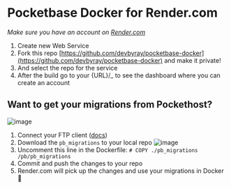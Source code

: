 # Pocketbase Docker for Render.com

_Make sure you have an account on [Render.com](https://render.com/register)_

1. Create new Web Service
2. Fork this repo [https://github.com/devbyray/pocketbase-docker](https://github.com/devbyray/pocketbase-docker) and make it private!
3. And select the repo for the service
4. After the build go to your {URL}/_ to see the dashboard where you can create an account

## Want to get your migrations from Pockethost?

![image](https://github.com/devbyray/pocketbase-docker/assets/6241164/480f9baf-791a-4bc2-af23-0d00bbcf52a7)
1. Connect your FTP client ([docs](https://pockethost.io/docs/usage/ftp/))
2. Download the `pb_migrations` to your local repo ![image](https://github.com/devbyray/pocketbase-docker/assets/6241164/3d721c69-2b58-472c-a9fc-88e939e54c98)
3. Uncomment this line in the Dockerfile: `# COPY ./pb_migrations /pb/pb_migrations`
4. Commit and push the changes to your repo
5. Render.com will pick up the changes and use your migrations in Docker 💪


